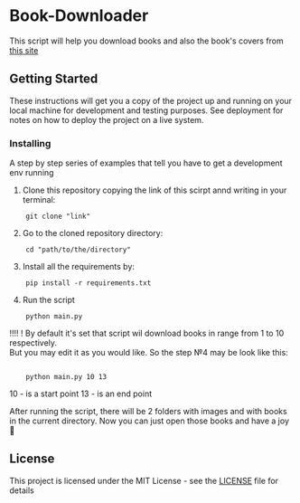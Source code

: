 # Book-Downloader

This script will help you download books and also the book's covers from [this site](https://tululu.org)


## Getting Started

These instructions will get you a copy of the project up and running on your local machine for development and testing purposes. See deployment for notes on how to deploy the project on a live system.


### Installing

A step by step series of examples that tell you have to get a development env running


1. Clone this repository copying the link of this scirpt annd writing in your terminal:

```bush
    git clone "link"
```
2. Go to the cloned repository directory: 

```bush
    cd "path/to/the/directory"
```

3. Install all the requirements by:

```bush
    pip install -r requirements.txt
```


4. Run the script

```bush
    python main.py
```

!!!! ! By default it's set that script wil download books in range from 1 to 10 respectively.<br> But you may edit it as you would like. So the step №4 may be look like this: 

```bush  

    python main.py 10 13
```

10 - is a start point
13 - is an end point


After running the script, there will be 2 folders with images and with books in the current directory. Now you can just open those books and have a joy 🥳


## License

This project is licensed under the MIT License - see the [LICENSE](LICENSE) file for details


